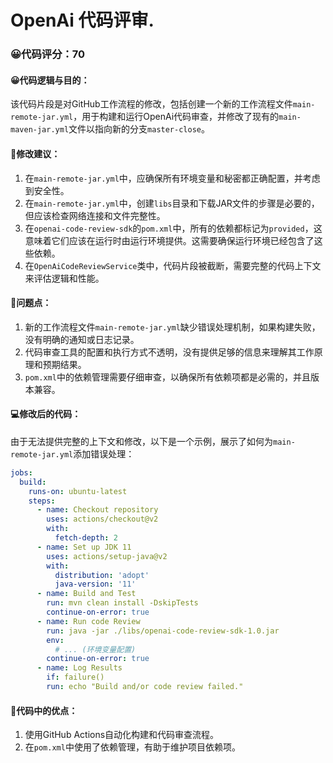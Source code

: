 # OpenAi 代码评审.
### 😀代码评分：70
#### 😀代码逻辑与目的：
该代码片段是对GitHub工作流程的修改，包括创建一个新的工作流程文件`main-remote-jar.yml`，用于构建和运行OpenAi代码审查，并修改了现有的`main-maven-jar.yml`文件以指向新的分支`master-close`。

#### 🎯修改建议：
1. 在`main-remote-jar.yml`中，应确保所有环境变量和秘密都正确配置，并考虑到安全性。
2. 在`main-remote-jar.yml`中，创建`libs`目录和下载JAR文件的步骤是必要的，但应该检查网络连接和文件完整性。
3. 在`openai-code-review-sdk`的`pom.xml`中，所有的依赖都标记为`provided`，这意味着它们应该在运行时由运行环境提供。这需要确保运行环境已经包含了这些依赖。
4. 在`OpenAiCodeReviewService`类中，代码片段被截断，需要完整的代码上下文来评估逻辑和性能。

#### 🤔问题点：
1. 新的工作流程文件`main-remote-jar.yml`缺少错误处理机制，如果构建失败，没有明确的通知或日志记录。
2. 代码审查工具的配置和执行方式不透明，没有提供足够的信息来理解其工作原理和预期结果。
3. `pom.xml`中的依赖管理需要仔细审查，以确保所有依赖项都是必需的，并且版本兼容。

#### 💻修改后的代码：
由于无法提供完整的上下文和修改，以下是一个示例，展示了如何为`main-remote-jar.yml`添加错误处理：

```yaml
jobs:
  build:
    runs-on: ubuntu-latest
    steps:
      - name: Checkout repository
        uses: actions/checkout@v2
        with:
          fetch-depth: 2
      - name: Set up JDK 11
        uses: actions/setup-java@v2
        with:
          distribution: 'adopt'
          java-version: '11'
      - name: Build and Test
        run: mvn clean install -DskipTests
        continue-on-error: true
      - name: Run code Review
        run: java -jar ./libs/openai-code-review-sdk-1.0.jar
        env:
          # ... (环境变量配置)
        continue-on-error: true
      - name: Log Results
        if: failure()
        run: echo "Build and/or code review failed."
```

#### 🌟代码中的优点：
1. 使用GitHub Actions自动化构建和代码审查流程。
2. 在`pom.xml`中使用了依赖管理，有助于维护项目依赖项。